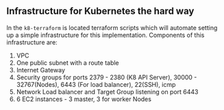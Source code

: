## Infrastructure for Kubernetes the hard way
In the `k8-terraform` is located terraform scripts which will automate setting up a simple infrastructure for this implementation.
Components of this infrastructure are:
1. VPC
2. One public subnet with a route table
3. Internet Gateway
4. Security groups for ports 2379 - 2380 (K8 API Server), 30000 - 32767(Nodes), 6443 (For load balancer), 22(SSH), icmp
5. Network Load balancer and Target Group listening on port 6443
6. 6 EC2 instances - 3 master, 3 for worker Nodes
